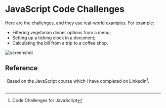 # JavaScript Code Challenges
Here are the challenges, and they use real-world examples. For example:
- Filtering vegetarian dinner options from a menu;
- Setting up a ticking clock in a document;
- Calculating the bill from a trip to a coffee shop.

![screenshot](./JS_Challenges.gif)

## Reference
-Based on the JavaScript course which I have completed on LinkedIn[^1].
<br>
<br>
[^1]: Code Challenges for JavaScript